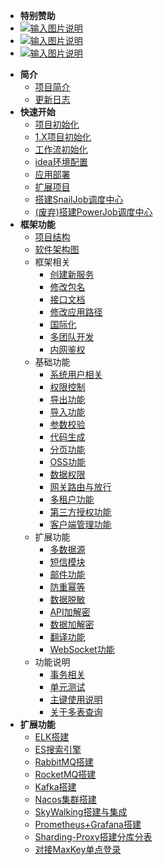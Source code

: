 <!-- _sidebar.md -->
- **特别赞助**
- [![输入图片说明](https://foruda.gitee.com/images/1704162419429172656/d0521e59_1766278.png "2024-01-02=>2028-01-02")](http://ccflow.org/?frm=ryPlus)
- [![输入图片说明](https://foruda.gitee.com/images/1705569347386939952/3f187980_1766278.jpeg "2024-01-18=>2025-01-18")](http://www.shuduokeji.com)
- [![输入图片说明](https://foruda.gitee.com/images/1711681233267310022/2ffbcff2_1766278.png "2024-03-29=>2025-03-29")](https://www.jnpfsoft.com/index.html?from=plus-doc)


* **简介**
  * [项目简介](/ruoyi-cloud-plus/home.md)
  * [更新日志](/ruoyi-cloud-plus/changlog.md)
* **快速开始**
  * [项目初始化](/ruoyi-cloud-plus/quickstart/init.md)
  * [1.X项目初始化](/ruoyi-cloud-plus/quickstart/1.Xinit.md)
  * [工作流初始化](/ruoyi-cloud-plus/quickstart/worker_init.md)
  * [idea环境配置](/ruoyi-cloud-plus/quickstart/idea_environment.md)
  * [应用部署](/ruoyi-cloud-plus/quickstart/deploy.md)
  * [扩展项目](/ruoyi-cloud-plus/quickstart/extend_project.md)
  * [搭建SnailJob调度中心](/ruoyi-cloud-plus/quickstart/snail_job_init.md)
  * [(废弃)搭建PowerJob调度中心](/ruoyi-cloud-plus/quickstart/power_job_init.md)
* **框架功能**
  * [项目结构](/ruoyi-cloud-plus/framework/tree.md)
  * [软件架构图](/ruoyi-cloud-plus/framework/architecture_diagram.md)
  * 框架相关
    * [创建新服务](/ruoyi-cloud-plus/framework/association/new_module.md)
    * [修改包名](/ruoyi-cloud-plus/framework/association/update_package_name.md)
    * [接口文档](/ruoyi-cloud-plus/framework/association/doc.md)
    * [修改应用路径](/ruoyi-cloud-plus/framework/association/update_url.md)
    * [国际化](/ruoyi-cloud-plus/framework/association/i18n.md)
    * [多团队开发](/ruoyi-cloud-plus/framework/association/collaboration.md)
    * [内网鉴权](/ruoyi-cloud-plus/framework/association/inner_authentication.md)
  * 基础功能
    * [系统用户相关](/ruoyi-cloud-plus/framework/basic/user.md)
    * [权限控制](/ruoyi-cloud-plus/framework/basic/permissions_control.md)
    * [导出功能](/ruoyi-cloud-plus/framework/basic/export.md)
    * [导入功能](/ruoyi-cloud-plus/framework/basic/import.md)
    * [参数校验](/ruoyi-cloud-plus/framework/basic/param_check.md)
    * [代码生成](/ruoyi-cloud-plus/framework/basic/code_generate.md)
    * [分页功能](/ruoyi-cloud-plus/framework/basic/page.md)
    * [OSS功能](/ruoyi-cloud-plus/framework/basic/oss.md)
    * [数据权限](/ruoyi-cloud-plus/framework/basic/permissions.md)
    * [网关路由与放行](/ruoyi-cloud-plus/framework/basic/router_release.md)
    * [多租户功能](/ruoyi-cloud-plus/framework/basic/tenant.md)
    * [第三方授权功能](/ruoyi-cloud-plus/framework/basic/social.md)
    * [客户端管理功能](/ruoyi-cloud-plus/framework/basic/client.md)
  * 扩展功能
    * [多数据源](/ruoyi-cloud-plus/framework/extend/dynamic_datasource.md)
    * [短信模块](/ruoyi-cloud-plus/framework/extend/sms.md)
    * [邮件功能](/ruoyi-cloud-plus/framework/extend/mail.md)
    * [防重幂等](/ruoyi-cloud-plus/framework/extend/idempotent.md)
    * [数据脱敏](/ruoyi-cloud-plus/framework/extend/sensitive.md)
    * [API加解密](/ruoyi-cloud-plus/framework/extend/api_encrypt.md)
    * [数据加解密](/ruoyi-cloud-plus/framework/extend/encrypt.md)
    * [翻译功能](/ruoyi-cloud-plus/framework/extend/translation.md)
    * [WebSocket功能](/ruoyi-cloud-plus/framework/extend/websocket.md)
  * 功能说明
    * [事务相关](/ruoyi-cloud-plus/framework/explain/transaction.md)
    * [单元测试](/ruoyi-cloud-plus/framework/explain/test.md)
    * [主键使用说明](/ruoyi-cloud-plus/framework/explain/key.md)
    * [关于多表查询](/ruoyi-cloud-plus/framework/explain/about_join.md)
* **扩展功能**
  * [ELK搭建](/ruoyi-cloud-plus/extend-function/elk.md)
  * [ES搜索引擎](/ruoyi-cloud-plus/extend-function/es.md)
  * [RabbitMQ搭建](/ruoyi-cloud-plus/extend-function/rabbitmq.md)
  * [RocketMQ搭建](/ruoyi-cloud-plus/extend-function/rocketmq.md)
  * [Kafka搭建](/ruoyi-cloud-plus/extend-function/kafka.md)
  * [Nacos集群搭建](/ruoyi-cloud-plus/extend-function/nacos.md)
  * [SkyWalking搭建与集成](/ruoyi-cloud-plus/extend-function/skywalking.md)
  * [Prometheus+Grafana搭建](/ruoyi-cloud-plus/extend-function/prometheus_grafana.md)
  * [Sharding-Proxy搭建分库分表](/ruoyi-cloud-plus/extend-function/shardingproxy.md)
  * [对接MaxKey单点登录](/ruoyi-cloud-plus/extend-function/maxkey.md)